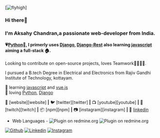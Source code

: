[![flyhigh][banner]]
### Hi there👋
### I'm Aksahy Chandran,a passionate web-developer from India.
#### 💗[Python][python]🐍, I primerly uses [Django][django], [Django-Rest][django_rest] also learning [javascript][javascript] aiming a full-stack 🏠.
Looking to contribute on open-source projects, loves Teamwork👨‍👩‍👦‍👦.

I pursued a B.tech Degree in Electrical and Electronics from Rajiv Gandhi Institute of Technology, kottayam. 
<!--
**Akshay-ch-dj/Akshay-ch-dj** is a ✨ _special_ ✨ repository because its `README.md` (this file) appears on your GitHub profile.

[![ForTheBadge built-by-developers](http://ForTheBadge.com/images/badges/built-by-developers.svg)](https://GitHub.com/Naereen/)

Here are some ideas to get you started:

- 🔭 I’m currently working on,
   - usedbrains- A website to sell  and buy used laptops, spare laptop components 
   - Working on [freecodecamp][freecodecamp] projects.
- 🌱 I’m currently learning
   - Frontend libraries in freecodecamp.
   - learning [Vue.js][vue] and [javascript][javascript]
- 👯 I’m looking to collaborate on: <h4>Open Source Projects</h4>.
- 🤔 I’m looking for help with ...
- 💬 Ask me about python, Django, my repo's projects
- 📫 How to reach me: You can find me on [Linkedin][linkedin], [Discord][discord]: Akshay_wdev#5871.
- 😄 Pronouns: ...
- ⚡ Fun fact: #### Potterhead🧹️, 🎧ARR, 90's kids 
-->

🧠 learning [javascript][javascript] and [vue.js][vue]  
💜 loving [Python][python], [Django][django] 

🏡 [website][website] **|** 
🐦 [twitter][twitter] **|** 
📺 [youtube][youtube] **|** 
🎥 [twitch][twitch] **|** 
📦 [npm][npm] **|** 
📷 [instagram][instagram] **|** 
👔 [linkedin][linkedin]

- Web Languages - <img alt="Plugin on redmine.org" src="https://img.shields.io/redmine/plugin/stars/redmine_xlsx_format_issue_exporter?color=Red&label=HTML&logo=HTML5&logoColor=Red&style=for-the-badge"> <img alt="Plugin on redmine.org" src="https://img.shields.io/redmine/plugin/stars/redmine_xlsx_format_issue_exporter?color=Blue&label=CSS&logo=CSS3&logoColor=Blue&style=for-the-badge">


[![Github](https://img.shields.io/badge/-Github-000?style=flat&logo=Github&logoColor=white)](https://github.com/sabinlungudotcpp)
[![Linkedin](https://img.shields.io/badge/-LinkedIn-blue?style=flat&logo=Linkedin&logoColor=white)](https://www.linkedin.com/in/sabin-constantin-lungu-73b751101/)
[![Instagram](https://img.shields.io/badge/-Instagram-c13584?style=flat&labelColor=c13584&logo=instagram&logoColor=white)](https://www.instagram.com/sabinlunguu/)

[banner]: #
[javascript]: https://www.javascript.com/
[vue]: https://vuejs.org/
[python]: https://www.python.org/
[django]: https://www.djangoproject.com/
[django_rest]: https://www.django-rest-framework.org/
[docker]: https://www.docker.com/
[travis]: https://travis-ci.org/
[freecodecamp]: https://www.freecodecamp.org/
[codepen]: https://codepen.io/
[html5]: https://developer.mozilla.org/en-US/docs/Web/Guide/HTML/HTML5
[css3]: https://developer.mozilla.org/en-US/docs/Web/CSS
[postgresql]: https://www.postgresql.org/
[linkedin]: https://www.linkedin.com/in/akshay-chandran/
[vagrant]: https://www.vagrantup.com/
[potterhead]: https://www.wizardingworld.com/
[discord]: https://discord.com/
